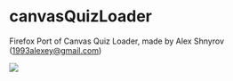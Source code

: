 # canvasQuizLoader
Firefox Port of Canvas Quiz Loader, made by Alex Shnyrov (1993alexey@gmail.com)


<a href="https://addons.mozilla.org/en-US/firefox/addon/canvas-quiz-loader/" target="_blank"><img src="https://blog.mozilla.org/addons/files/2015/11/get-the-addon.png"></a>
